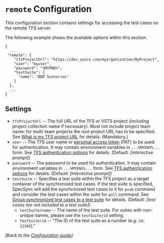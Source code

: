 # `remote` Configuration

This configuration section contains settings for accessing the test cases on the remote TFS server.

The following example shows the available options within this section.

```
{
  ...
 "remote": {
    "tfsProjectUrl": "https://dev.azure.com/myorganization/MyProject",
    "user": "myuser",
    "password": "%MYPWD%",
    "testSuite": {
      "name": "BDD Scenarios"
    }
  },
  ...
}
```

## Settings

* `tfsProjectUrl` -- The full URL of the TFS or VSTS project (including project collection name if necessary). Must not include project team name: for multi-team projects the root project URL has to be specified. See [What is my TFS project URL](what-is-my-tfs-project-url.md) for details. (Mandatory.)
* `user` -- The TFS user name or [personal access token](https://docs.microsoft.com/en-us/azure/devops/organizations/accounts/use-personal-access-tokens-to-authenticate?view=vsts) (PAT) to be used for authentication. It may contain environment variables in `...%MYENV%...` form. See [TFS authentication options](../tfs-authentication-options.md) for details. (Default: *[interactive prompt]*)
* `password` -- The password to be used for authentication. It may contain environment variables in `...%MYENV%...` form. See [TFS authentication options](../tfs-authentication-options.md) for details. (Default: *[interactive prompt]*)
* `testSuite` -- Specifies a test suite within the TFS project as a target container of the synchronized test cases. If the test suite is specified, SpecSync will add the synchronized test cases to it for `push` command and consider the test cases within the suite for `pull` command. See [Group synchronized test cases to a test suite](../group-synchronized-test-cases-to-a-test-suite.md) for details. (Default: *[test cases are not included to a test suite]*)
  * `testSuite/name` -- The name of the test suite. For suites with non-unique names, please use the `testSuite/id` setting.
  * `testSuite/id` -- "The ID of the test suite as a number (e.g. `id: 12345`)."

*[Back to the [Configuration guide](../configuration.md)]*